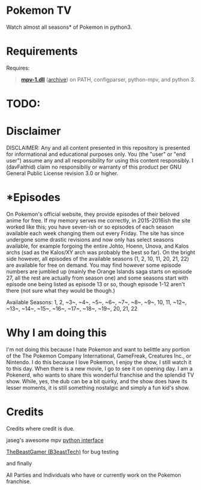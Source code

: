 # Pokemon TV

Watch almost all seasons* of Pokemon in python3.

# Requirements
Requires:

> [**mpv-1.dll**](https://master.dl.sourceforge.net/project/mpv-player-windows/libmpv/mpv-dev-i686-20180317-git-fbcf2bf.7z)  ([archive](http://web.archive.org/web/20200117034440if_/https://master.dl.sourceforge.net/project/mpv-player-windows/libmpv/mpv-dev-i686-20180317-git-fbcf2bf.7z)) on PATH, 
  configparser,
  python-mpv,
  and python 3.

# TODO:


# Disclaimer

DISCLAIMER: Any and all content presented in this repository is presented for informational and educational purposes only. You (the "user" or "end user") assume any and all responsibility for using this content responsibly. I (davFaithid) claim no responsibiliy or warranty of this product per GNU General Public License revision 3.0 or higher.

# *Episodes

On Pokemon's official website, they provide episodes of their beloved anime for free. If my memory serves me correctly, in 2015-2016ish the site worked like this; you have seven-ish or so episodes of each season available each week changing them out every Friday. The site has since undergone some drastic revisions and now only has select seasons available, for example forgoing the entire Johto, Hoenn, Unova, and Kalos archs (sad as the Kalos/XY arch was probably the best so far). On the bright side however, all episodes of the available seasons (1, 2, 10, 11, 20, 21, 22) are available for free on demand. You may find however some episode numbers are jumbled up (mainly the Orange Islands saga starts on episode 27, all the rest are actually from season one) and some seasons start with episode one being listed as episode 13 or so, though episode 1-12 aren't there (not sure what they would be though.)

Available Seasons:
1, 2, ~3~, ~4~, ~5~, ~6~, ~7~, ~8~, ~9~, 10, 11, ~12~, ~13~, ~14~, ~15~, ~16~, ~17~, ~18~, ~19~, 20, 21, 22

# Why I am doing this

I'm not doing this because I hate Pokemon and want to belittle any portion of the The Pokemon Company International, GameFreak, Creatures Inc., or Nintendo. I do this because I love Pokemon, I enjoy the show, I still watch it to this day. When there is a new movie, I go to see it on opening day. I am a Pokenerd, who wants to share this wonderful franchise and the splendid TV show. While, yes, the dub can be a bit quirky, and the show does have its lesser moments, it is still something nostalgic and simply a fun kid's show. 

# Credits

Credits where credit is due.

jaseg's awesome mpv [python interface](https://github.com/jaseg/python-mpv/)

[TheBeastGamer (B3eastTech)](https://github.com/B3astTech) for bug testing

and finally

All Parties and Individuals who have or currently work on the Pokemon franchise.
